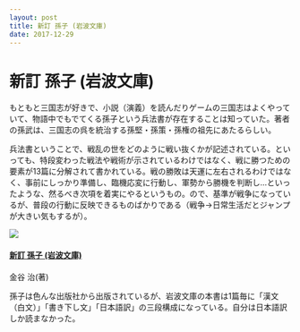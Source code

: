 ```yaml
---
layout: post
title: 新訂 孫子 (岩波文庫)
date: 2017-12-29
---
```


# 新訂 孫子 (岩波文庫)

もともと三国志が好きで、小説（演義）を読んだりゲームの三国志はよくやっていて、物語中でもでてくる孫子という兵法書が存在することは知っていた。著者の孫武は、三国志の呉を統治する孫堅・孫策・孫権の祖先にあたるらしい。

兵法書ということで、戦乱の世をどのように戦い抜くかが記述されている。といっても、特段変わった戦法や戦術が示されているわけではなく、戦に勝つための要素が13篇に分解されて書かれている。戦の勝敗は天運に左右されるわけではなく、事前にしっかり準備し、臨機応変に行動し、軍勢から勝機を判断し…といったような、然るべき次項を着実にやるというもの。ので、基準が戦争になっているが、普段の行動に反映できるものばかりである（戦争→日常生活だとジャンプが大きい気もするが）。

<div class="Media Media--affiliate">
  <img class="Media__Figure" src="https://images-fe.ssl-images-amazon.com/images/I/51aWtYqKn4L.jpg">
  <div class="Media__Body">
    <a href="https://www.amazon.co.jp/dp/B00QT9X9EK/?tag=1000ch-22" target="_blank">
      <h4 class="Media__Title">新訂 孫子 (岩波文庫)</h4>
    </a>
    <p>金谷 治(著)</p>
  </div>
</div>

孫子は色んな出版社から出版されているが、岩波文庫の本書は1篇毎に「漢文（白文）」「書き下し文」「日本語訳」の三段構成になっている。自分は日本語訳しか読まなかった。
